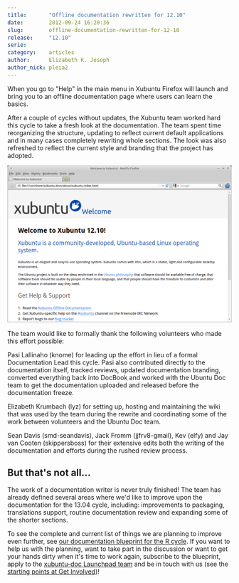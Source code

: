 ```yaml
---
title:       "Offline documentation rewritten for 12.10"
date:        2012-09-24 16:20:36
slug:        offline-documentation-rewritten-for-12-10
release:     "12.10"
serie:       
category:    articles
author:      Elizabeth K. Joseph
author_nick: pleia2
---
```


When you go to "Help" in the main menu in Xubuntu Firefox will launch and bring you to an offline documentation page where users can learn the basics.

After a couple of cycles without updates, the Xubuntu team worked hard this cycle to take a fresh look at the documentation. The team spent time reorganizing the structure, updating to reflect current default applications and in many cases completely rewriting whole sections. The look was also refreshed to reflect the current style and branding that the project has adopted.

![](/assets/articles/2012/xubuntu_docs_1210.png)

The team would like to formally thank the following volunteers who made this effort possible:

Pasi Lallinaho (knome) for leading up the effort in lieu of a formal Documentation Lead this cycle. Pasi also contributed directly to the documentation itself, tracked reviews, updated documentation branding, converted everything back into DocBook and worked with the Ubuntu Doc team to get the documentation uploaded and released before the documentation freeze.

Elizabeth Krumbach (lyz) for setting up, hosting and maintaining the wiki that was used by the team during the rewrite and coordinating some of the work between volunteers and the Ubuntu Doc team.

Sean Davis (smd-seandavis), Jack Fromm (jjfrv8-gmail), Kev (elfy) and Jay van Cooten (skippersboss) for their extensive edits both the writing of the documentation and efforts during the rushed review process.

But that's not all...
---------------------

The work of a documentation writer is never truly finished! The team has already defined several areas where we'd like to improve upon the documentation for the 13.04 cycle, including: improvements to packaging, translations support, routine documentation review and expanding some of the shorter sections.

To see the complete and current list of things we are planning to improve even further, see [our documentation blueprint for the R cycle](https://blueprints.launchpad.net/ubuntu/+spec/other-r-xubuntu-docs). If you want to help us with the planning, want to take part in the discussion or want to get your hands dirty when it's time to work again, subscribe to the blueprint, apply to the [xubuntu-doc Launchpad team](https://launchpad.net/~xubuntu-doc) and be in touch with us (see the [starting points at Get Involved](http://xubuntu.org/contribute/))!
